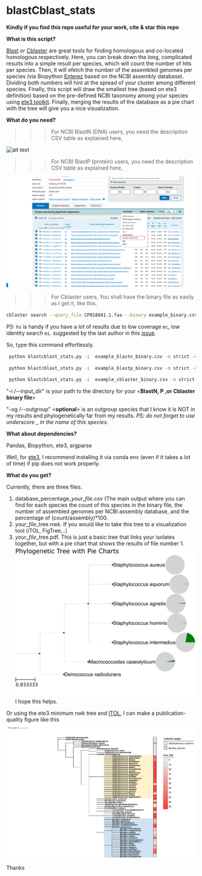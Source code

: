 # blastCblast_stats
**Kindly if you find this repo useful for your work, cite & star this repo**

**What is this script?**

[Blast](https://blast.ncbi.nlm.nih.gov/Blast.cgi) or [Cblaster](https://github.com/gamcil/cblaster) are great tools for finding homologous and co-located homologous respectively. 
Here, you can break down the long, complicated results  into a simple result per species, which will count the number of hits per species.
Then, it will efetch the number of the assembled genomes per species (via Biopython [Enterez](https://biopython.org/docs/1.75/api/Bio.Entrez.html) based on the NCBI assembly database). Dividing both numbers will hint at the spread of your cluster among different species.
Finally, this script will draw the smallest tree (based on ete3 definition) based on the pre-defined NCBI taxonomy among your species using [ete3 toolkit](http://etetoolkit.org/docs/latest/tutorial/index.html). Finally, merging the results of the database as a pie chart with the tree will give you a nice visualization.

**What do you need?**
>>>For NCBI BlastN (DNA) users, you need the description CSV table as explained here,

![alt text](https://github.com/AhmedElsherbini/blastCblast_stats/blob/main/Ncbi_blast.png)

>>>For NCBI BlastP (protein) users, you need the description CSV table as explained here,

![alt text](https://github.com/AhmedElsherbini/blastCblast_stats/blob/main/blastp_update.png)


>>>For Cblaster users,
You shall have the binary file as easily as I get it, like this.

```bash
cblaster search --query_file CP018841.1.faa --binary example_binary.csv -bde "," -bhh -bdc 6 -mi 50 -mc 50 -hs 3000
```
PS: <code>hs</code> is handy if you have a lot of results due to low coverage <code>mc</code>, low identity search <code>mi</code>. suggested by the last author in this [issue](https://github.com/gamcil/cblaster/issues/96).

So, type this command effortlessly.

```bash
 python blastcblast_stats.py -i  example_blastn_binary.csv -m strict -og deinococcus_radiodurans
```
```bash
 python blastcblast_stats.py -i  example_blastp_binary.csv -m strict -og deinococcus_radiodurans
```

```bash
 python blastcblast_stats.py -i  example_cblaster_binary.csv -m strict -og deinococcus_radiodurans
```
"-i /--input_dir"  is your path to the directory for your <**BlastN, P ,or Cblaster binary file**>  

"-og /--outgroup" <**optional**> is an outgroup species that I know it is NOT in my results and phylogenetically far from my results. 
*PS: do not forget to use underscore _ in the name of this species.* 

 **What about dependencies?**

Pandas, Biopython, ete3, argparse

Well, for [ete3](http://etetoolkit.org/download/), I recommend installing it via conda env (even if it takes a lot of time) if pip does not work properly.


**What do you get?**

Currently, there are three files.

1. database_percentage_*your_file*.csv (The main output where you can find for each species the count of this species in the binary file, the number of assembled genomes per NCBI assembly database, and the percentage of (count/assembly)*100. 
2. *your_file*_tree.nwk. If you would like to take this tree to a visualization tool (iTOL, FigTree,..)
3. *your_file*_tree.pdf. This is just a basic tree that links your isolates together, but with a pie chart that shows the results of file number 1.
   ![alt text](https://github.com/AhmedElsherbini/Cblaster_stats/blob/main/example_binary_tree_with_pies-1.png)
I hope this helps.

Or using the ete3 minimum nwk tree and [ITOL](https://itol.embl.de/), I can make a publication-quality figure like this 
   ![alt text](https://github.com/AhmedElsherbini/blastCblast_stats/blob/main/Itol_output.png)


Thanks
